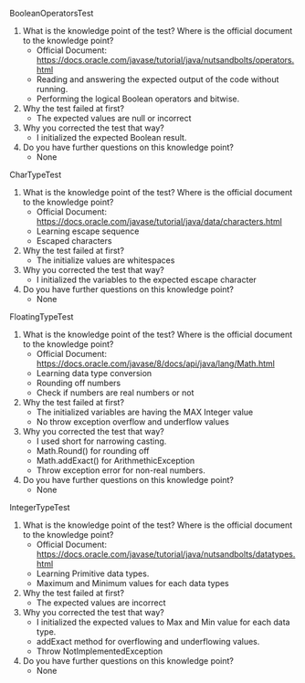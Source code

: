 BooleanOperatorsTest
1. What is the knowledge point of the test? Where is the official document to the knowledge point?
	* Official Document: https://docs.oracle.com/javase/tutorial/java/nutsandbolts/operators.html
	* Reading and answering the expected output of the code without running.
	* Performing the logical Boolean operators and bitwise. 
2. Why the test failed at first?
	* The expected values are null or incorrect
3. Why you corrected the test that way?
	* I initialized the expected Boolean result.
4. Do you have further questions on this knowledge point?
	* None


CharTypeTest
1. What is the knowledge point of the test? Where is the official 	document to the knowledge point?
	* Official Document: https://docs.oracle.com/javase/tutorial/java/data/characters.html
	* Learning escape sequence
	* Escaped characters 
2. Why the test failed at first?
	* The initialize values are whitespaces
3. Why you corrected the test that way?
	* I initialized the variables to the expected escape character
4. Do you have further questions on this knowledge point?
	* None


FloatingTypeTest
1. What is the knowledge point of the test? Where is the official document to the knowledge point?
	* Official Document: https://docs.oracle.com/javase/8/docs/api/java/lang/Math.html
	* Learning data type conversion
	* Rounding off numbers
	* Check if numbers are real numbers or not
2. Why the test failed at first?
	* The initialized variables are having the MAX Integer value
	* No throw exception overflow and underflow values
3. Why you corrected the test that way?
	* I used short for narrowing casting.
	* Math.Round() for rounding off
	* Math.addExact() for ArithmethicException
	* Throw exception error for non-real numbers.
4. Do you have further questions on this knowledge point?
	* None


IntegerTypeTest
1. What is the knowledge point of the test? Where is the official document to the knowledge point?
	* Official Document: https://docs.oracle.com/javase/tutorial/java/nutsandbolts/datatypes.html
	* Learning Primitive data types.
	* Maximum and Minimum values for each data types
2. Why the test failed at first?
	* The expected values are incorrect
3. Why you corrected the test that way?
	* I initialized the expected values to Max and Min value for each data type. 
	* addExact method for overflowing and underflowing values.
	* Throw NotImplementedException
4. Do you have further questions on this knowledge point?
	* None

